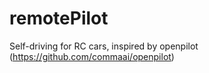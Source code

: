 # remotePilot
Self-driving for RC cars, inspired by openpilot (https://github.com/commaai/openpilot)
